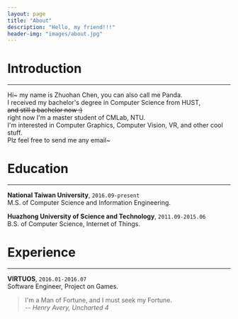 ```yaml
---
layout: page
title: "About"
description: "Hello, my friend!!!"
header-img: "images/about.jpg"
---
```


# Introduction
---
Hi~ my name is Zhuohan Chen, you can also call me Panda.  
I received my bachelor's degree in Computer Science from HUST,  
~~and still a bachelor now :)~~  
right now I'm a master student of CMLab, NTU.  
I'm interested in Computer Graphics, Computer Vision, VR, and other cool stuff.  
Plz feel free to send me any email~  

# Education
---
**National Taiwan University**, `2016.09-present`  
M.S. of Computer Science and Information Engineering.  

**Huazhong University of Science and Technology**, `2011.09-2015.06`  
B.S. of Computer Science, Internet of Things.  

# Experience
---
**VIRTUOS**, `2016.01-2016.07`  
Software Engineer, Project on Games.
  
  
  






















>I'm a Man of Fortune, and I must seek my Fortune.  
-- *Henry Avery, Uncharted 4*